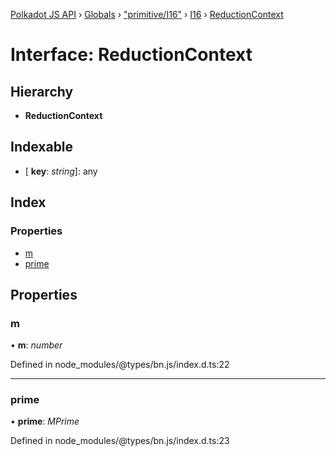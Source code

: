 [Polkadot JS API](../README.md) › [Globals](../globals.md) › ["primitive/I16"](../modules/_primitive_i16_.md) › [I16](../classes/_primitive_i16_.i16.md) › [ReductionContext](_primitive_i16_.i16.reductioncontext.md)

# Interface: ReductionContext

## Hierarchy

* **ReductionContext**

## Indexable

* \[ **key**: *string*\]: any

## Index

### Properties

* [m](_primitive_i16_.i16.reductioncontext.md#m)
* [prime](_primitive_i16_.i16.reductioncontext.md#prime)

## Properties

###  m

• **m**: *number*

Defined in node_modules/@types/bn.js/index.d.ts:22

___

###  prime

• **prime**: *MPrime*

Defined in node_modules/@types/bn.js/index.d.ts:23
